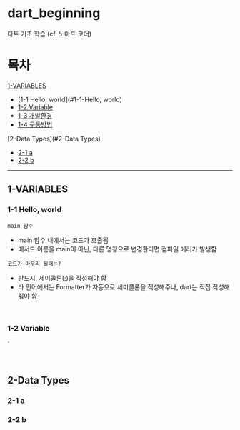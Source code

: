 # dart_beginning
다트 기초 학습 (cf. 노마드 코더)

# 목차

[1-VARIABLES](#1-VARIABLES)

- [1-1 Hello, world](#1-1-Hello, world)
- [1-2 Variable](#1-2-Variable)
- [1-3 개발환경](#1-3-개발환경)
- [1-4 구동방법](#1-4-구동방법)

[2-Data Types](#2-Data Types)
- [2-1 a](#2-1-a)
- [2-2 b](#2-2-b)


--- 

## 1-VARIABLES

### 1-1 Hello, world
`main 함수`
- main 함수 내에서는 코드가 호출됨
- 메서드 이름을 main이 아닌, 다른 명칭으로 변경한다면 컴파일 에러가 발생함

`코드가 마무리 될때는?`
- 반드시, 세미콜론(;)을 작성해야 함
- 타 언어에서는 Formatter가 자동으로 세미콜론을 적성해주나, dart는 직접 작성해줘야 함

<br>
 
### 1-2 Variable
`

<br>

## 2-Data Types
### 2-1 a
### 2-2 b
